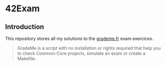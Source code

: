 # 42Exam

## Introduction

This repository stores all my solutions to the [grademe.fr](https://grademe.fr) exam exercices.

> GradeMe is a script with no installation or rights required that help you to check Common-Core projects, simulate an exam or create a Makefile.
